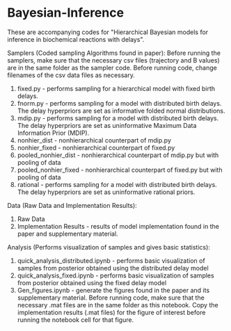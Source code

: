 # Bayesian-Inference
These are accompanying codes for "Hierarchical Bayesian models for inference in biochemical reactions with delays". 

Samplers (Coded sampling Algorithms found in paper):
Before running the samplers, make sure that the necessary csv files (trajectory and B values) are in the same folder as the sampler code. Before running code, change filenames of the csv data files as necessary.  
 1. fixed.py - performs sampling for a hierarchical model with fixed birth delays.
 2. fnorm.py - performs sampling for a model with distributed birth delays. The delay hyperpriors are set as informative folded normal distributions.
 3. mdip.py - performs sampling for a model with distributed birth delays. The delay hyperpriors are set as uninformative Maximum Data Information Prior (MDIP).
 4. nonhier_dist - nonhierarchical counterpart of mdip.py
 5. nonhier_fixed - nonhierarchical counterpart of fixed.py
 6. pooled_nonhier_dist - nonhierarchical counterpart of mdip.py but with pooling of data
 7. pooled_nonhier_fixed - nonhierarchical counterpart of fixed.py but with pooling of data
 8. rational - performs sampling for a model with distributed birth delays. The delay hyperpriors are set as uninformative rational priors.

Data (Raw Data and Implementation Results):
 1. Raw Data
 2. Implementation Results - results of model implementation found in the paper and supplementary material. 

Analysis (Performs visualization of samples and gives basic statistics):
 1. quick_analysis_distributed.ipynb - performs basic visualization of samples from posterior obtained using the distributed delay model
 2. quick_analysis_fixed.ipynb - performs basic visualization of samples from posterior obtained using the fixed delay model  
 3. Gen_figures.ipynb - generate the figures found in the paper and its supplementary material. Before running code, make sure that the necessary .mat files are in the same folder 
    as this notebook. Copy the implementation results (.mat files) for the figure of interest before running the notebook cell for that figure. 
 
